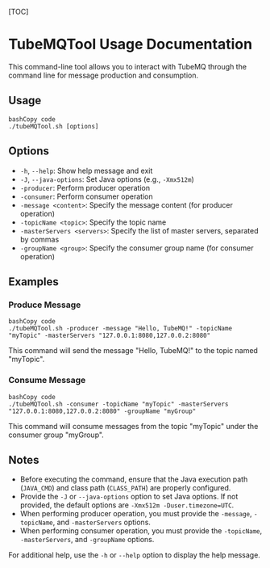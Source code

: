 [TOC]



# TubeMQTool Usage Documentation

This command-line tool allows you to interact with TubeMQ through the command line for message production and consumption.

## Usage

```
bashCopy code
./tubeMQTool.sh [options]
```

## Options

- `-h`, `--help`: Show help message and exit
- `-J`, `--java-options`: Set Java options (e.g., `-Xmx512m`)
- `-producer`: Perform producer operation
- `-consumer`: Perform consumer operation
- `-message <content>`: Specify the message content (for producer operation)
- `-topicName <topic>`: Specify the topic name
- `-masterServers <servers>`: Specify the list of master servers, separated by commas
- `-groupName <group>`: Specify the consumer group name (for consumer operation)

## Examples

### Produce Message

```
bashCopy code
./tubeMQTool.sh -producer -message "Hello, TubeMQ!" -topicName "myTopic" -masterServers "127.0.0.1:8080,127.0.0.2:8080"
```

This command will send the message "Hello, TubeMQ!" to the topic named "myTopic".

### Consume Message

```
bashCopy code
./tubeMQTool.sh -consumer -topicName "myTopic" -masterServers "127.0.0.1:8080,127.0.0.2:8080" -groupName "myGroup"
```

This command will consume messages from the topic "myTopic" under the consumer group "myGroup".

## Notes

- Before executing the command, ensure that the Java execution path (`JAVA_CMD`) and class path (`CLASS_PATH`) are properly configured.
- Provide the `-J` or `--java-options` option to set Java options. If not provided, the default options are `-Xmx512m -Duser.timezone=UTC`.
- When performing producer operation, you must provide the `-message`, `-topicName`, and `-masterServers` options.
- When performing consumer operation, you must provide the `-topicName`, `-masterServers`, and `-groupName` options.

For additional help, use the `-h` or `--help` option to display the help message.